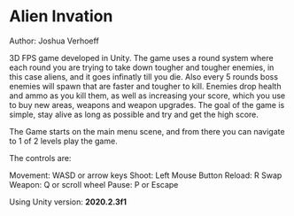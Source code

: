 # Alien Invation

Author: Joshua Verhoeff

3D FPS game developed in Unity.  The game uses a round system where each round you are trying to take down tougher and tougher enemies, in this case aliens, and it goes infinatly till you die. Also every 5 rounds boss enemies will spawn that are faster and tougher to kill. Enemies drop health and ammo as you kill them, as well as increasing your score, which you use to buy new areas, weapons and weapon upgrades. The goal of the game is simple, stay alive as long as possible and try and get the high score.

The Game starts on the main menu scene, and from there you can navigate to 1 of 2 levels play the game.

The controls are:

Movement: WASD or arrow keys
Shoot: Left Mouse Button
Reload: R
Swap Weapon: Q or scroll wheel
Pause: P or Escape

Using Unity version: **2020.2.3f1**